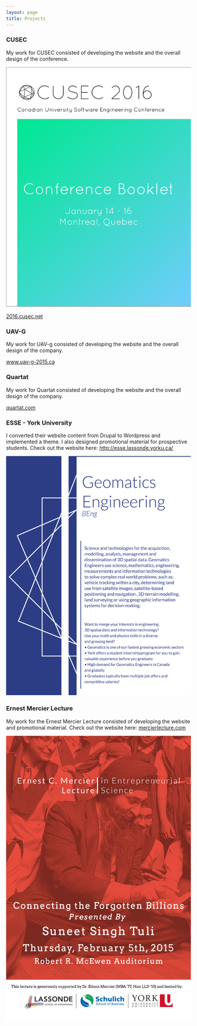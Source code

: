 ```yaml
---
layout: page
title: Projects
---
```


### CUSEC

My work for CUSEC consisted of developing the website and the overall design of the conference.

<img src="/img/cusecBooklet.png">

<a href="2016.cusec.net">2016.cusec.net</a>

### UAV-G

My work for UAV-g consisted of developing the website and the overall design of the company.

<a href="http://www.uav-g-2015.ca/">www.uav-g-2015.ca</a>

### Quartat

My work for Quartat consisted of developing the website and the overall design of the company. 

<a href="http://quartat.com/">quartat.com</a>

### ESSE - York University

I converted their website content from Drupal to Wordpress and implemented a theme. I also designed promotional material for prospective students. Check out the website here: <a href="http://esse.lassonde.yorku.ca/">http://esse.lassonde.yorku.ca/</a>

<img src="/img/EsseBrochure.png">

### Ernest Mercier Lecture

My work for the Ernest Mercier Lecture consisted of developing the website and promotional material. Check out the website here: <a href="http://mercierlecture.com/">mercierlecture.com</a>


<img src="/img/cover.jpeg">



